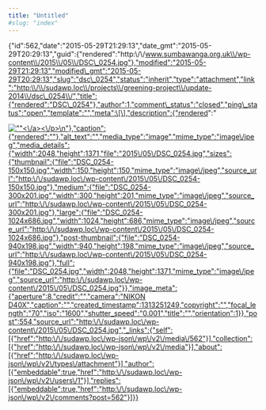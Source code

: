 ```yaml
---
title: "Untitled"
#slug: "index"
---
```


{"id":562,"date":"2015-05-29T21:29:13","date\_gmt":"2015-05-29T20:29:13","guid":{"rendered":"http:\\/\\/www.sumbawanga.org.uk\\/wp-content\\/2015\\/05\\/DSC\_0254.jpg"},"modified":"2015-05-29T21:29:13","modified\_gmt":"2015-05-29T20:29:13","slug":"dsc\_0254","status":"inherit","type":"attachment","link":"http:\\/\\/sudawp.loc\\/projects\\/greening-project\\/update-2014\\/dsc\_0254\\/","title":{"rendered":"DSC\_0254"},"author":1,"comment\_status":"closed","ping\_status":"open","template":"","meta":\[\],"description":{"rendered":"

[![\"\"](\"http:\/\/sudawp.loc\/wp-content\/2015\/05\/DSC_0254-300x201.jpg\")<\\/a><\\/p>\\n"},"caption":{"rendered":""},"alt\_text":"","media\_type":"image","mime\_type":"image\\/jpeg","media\_details":{"width":2048,"height":1371,"file":"2015\\/05\\/DSC\_0254.jpg","sizes":{"thumbnail":{"file":"DSC\_0254-150x150.jpg","width":150,"height":150,"mime\_type":"image\\/jpeg","source\_url":"http:\\/\\/sudawp.loc\\/wp-content\\/2015\\/05\\/DSC\_0254-150x150.jpg"},"medium":{"file":"DSC\_0254-300x201.jpg","width":300,"height":201,"mime\_type":"image\\/jpeg","source\_url":"http:\\/\\/sudawp.loc\\/wp-content\\/2015\\/05\\/DSC\_0254-300x201.jpg"},"large":{"file":"DSC\_0254-1024x686.jpg","width":1024,"height":686,"mime\_type":"image\\/jpeg","source\_url":"http:\\/\\/sudawp.loc\\/wp-content\\/2015\\/05\\/DSC\_0254-1024x686.jpg"},"post-thumbnail":{"file":"DSC\_0254-940x198.jpg","width":940,"height":198,"mime\_type":"image\\/jpeg","source\_url":"http:\\/\\/sudawp.loc\\/wp-content\\/2015\\/05\\/DSC\_0254-940x198.jpg"},"full":{"file":"DSC\_0254.jpg","width":2048,"height":1371,"mime\_type":"image\\/jpeg","source\_url":"http:\\/\\/sudawp.loc\\/wp-content\\/2015\\/05\\/DSC\_0254.jpg"}},"image\_meta":{"aperture":8,"credit":"","camera":"NIKON D40X","caption":"","created\_timestamp":1313251249,"copyright":"","focal\_length":"70","iso":"1600","shutter\_speed":"0.001","title":"","orientation":1}},"post":554,"source\_url":"http:\\/\\/sudawp.loc\\/wp-content\\/2015\\/05\\/DSC\_0254.jpg","\_links":{"self":\[{"href":"http:\\/\\/sudawp.loc\\/wp-json\\/wp\\/v2\\/media\\/562"}\],"collection":\[{"href":"http:\\/\\/sudawp.loc\\/wp-json\\/wp\\/v2\\/media"}\],"about":\[{"href":"http:\\/\\/sudawp.loc\\/wp-json\\/wp\\/v2\\/types\\/attachment"}\],"author":\[{"embeddable":true,"href":"http:\\/\\/sudawp.loc\\/wp-json\\/wp\\/v2\\/users\\/1"}\],"replies":\[{"embeddable":true,"href":"http:\\/\\/sudawp.loc\\/wp-json\\/wp\\/v2\\/comments?post=562"}\]}}](http:\/\/sudawp.loc\/wp-content\/2015\/05\/DSC_0254.jpg)